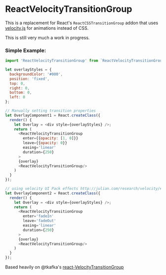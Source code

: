 # ReactVelocityTransitionGroup

This is a replacement for React's `ReactCSSTransitionGroup` addon that uses [velocity.js](https://github.com/julianshapiro/velocity) for animations instead of CSS.

This is still very much a work in progress.

### Simple Example:

```js
import 'ReactVelocityTransitionGroup' from `ReactVelocityTransitionGroup`;

let overlayStyles = {
  backgroundColor: '#000',
  position: 'fixed',
  top: 0,
  right: 0,
  bottom: 0,
  left: 0
};

// Manually setting transition properties
let OverlayComponent1 = React.createClass({
  render() {
    let Overlay = <div style={overlayStyles} />;
    return (
      <ReactVelocityTransitionGroup
        enter={{opacity: [1, 0]}}
        leave={{opacity: 0}}
        easing='linear'
        duration={250}
      >
      {overlay}
      <ReactVelocityTransitionGroup/>
    )
  }
});

// using velocity UI Pack effects http://julian.com/research/velocity/#uiPack
let OverlayComponent2 = React.createClass({
  render() {
    let Overlay = <div style={overlayStyles} />;
    return (
      <ReactVelocityTransitionGroup
        enter='fadeIn'
        leave='fadeOut'
        easing='linear'
        duration={250}
      >
      {overlay}
      <ReactVelocityTransitionGroup/>
    )
  }
});
```

Based heavily on @tkafka's [react-VelocityTransitionGroup](https://github.com/tkafka/react-VelocityTransitionGroup)
